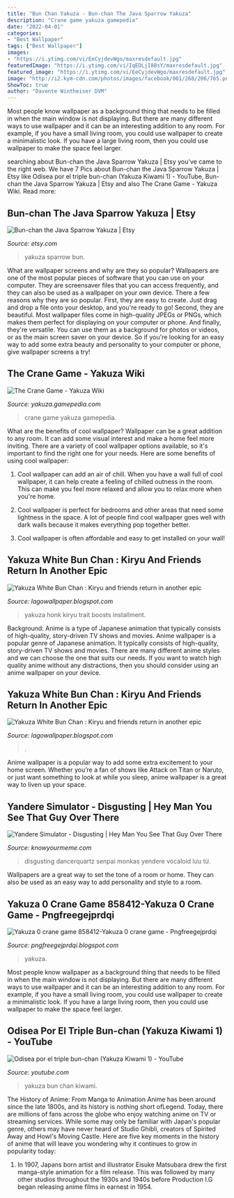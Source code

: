 ```yaml
---
title: "Bun Chan Yakuza - Bun-chan The Java Sparrow Yakuza"
description: "Crane game yakuza gamepedia"
date: "2022-04-01"
categories:
- "Best Wallpaper"
tags: ["Best Wallpaper"]
images:
- "https://i.ytimg.com/vi/EeCyjdevWgo/maxresdefault.jpg"
featuredImage: "https://i.ytimg.com/vi/IqEDLjI8BsY/maxresdefault.jpg"
featured_image: "https://i.ytimg.com/vi/EeCyjdevWgo/maxresdefault.jpg"
image: "http://i2.kym-cdn.com/photos/images/facebook/001/268/206/765.png"
ShowToc: true
author: "Davonte Wintheiser DVM"
---
```



Most people know wallpaper as a background thing that needs to be filled in when the main window is not displaying. But there are many different ways to use wallpaper and it can be an interesting addition to any room. For example, if you have a small living room, you could use wallpaper to create a minimalistic look. If you have a large living room, then you could use wallpaper to make the space feel larger.

	

		
searching about Bun-chan the Java Sparrow Yakuza | Etsy you've came to the right web. We have 7 Pics about Bun-chan the Java Sparrow Yakuza | Etsy like Odisea por el triple bun-chan (Yakuza Kiwami 1) - YouTube, Bun-chan the Java Sparrow Yakuza | Etsy and also The Crane Game - Yakuza Wiki. Read more:
		
    
## Bun-chan The Java Sparrow Yakuza | Etsy

<img loading=lazy src="https://i.etsystatic.com/25630168/r/il/8e3ef3/2632309778/il_1588xN.2632309778_7kk7.jpg" onerror="this.onerror=null;this.src='https://tse4.mm.bing.net/th?id=OIP.sjZrhakTLEkyL3HyC1JaAAHaJ3&amp;pid=15.1';" alt="Bun-chan the Java Sparrow Yakuza | Etsy">

_Source: etsy.com_

>yakuza sparrow bun. 

	

What are wallpaper screens and why are they so popular?
Wallpapers are one of the most popular pieces of software that you can use on your computer. They are screensaver files that you can access frequently, and they can also be used as a wallpaper on your own device. There a few reasons why they are so popular. First, they are easy to create. Just drag and drop a file onto your desktop, and you're ready to go! Second, they are beautiful. Most wallpaper files come in high-quality JPEGs or PNGs, which makes them perfect for displaying on your computer or phone. And finally, they're versatile. You can use them as a background for photos or videos, or as the main screen saver on your device. So if you're looking for an easy way to add some extra beauty and personality to your computer or phone, give wallpaper screens a try!

    
## The Crane Game - Yakuza Wiki

<img loading=lazy src="https://gamepedia.cursecdn.com/yakuza_gamepedia_en/thumb/9/96/The_Crane_Game.jpg/1200px-The_Crane_Game.jpg" onerror="this.onerror=null;this.src='https://tse4.mm.bing.net/th?id=OIP.qJmi6kqWg_YuW9EWQshbjAHaEK&amp;pid=15.1';" alt="The Crane Game - Yakuza Wiki">

_Source: yakuza.gamepedia.com_

>crane game yakuza gamepedia. 

	

What are the benefits of cool wallpaper?
Wallpaper can be a great addition to any room. It can add some visual interest and make a home feel more inviting. There are a variety of cool wallpaper options available, so it's important to find the right one for your needs. Here are some benefits of using cool wallpaper: 
1. Cool wallpaper can add an air of chill. When you have a wall full of cool wallpaper, it can help create a feeling of chilled outness in the room. This can make you feel more relaxed and allow you to relax more when you're home. 

2. Cool wallpaper is perfect for bedrooms and other areas that need some lightness in the space. A lot of people find cool wallpaper goes well with dark walls because it makes everything pop together better. 

3. Cool wallpaper is often affordable and easy to get installed on your wall!

    
## Yakuza White Bun Chan : Kiryu And Friends Return In Another Epic

<img loading=lazy src="https://assets.rpgsite.net/images/images/000/093/406/original/Yakuza_LikeADragon_Honk-HonkMan.jpeg" onerror="this.onerror=null;this.src='https://tse3.mm.bing.net/th?id=OIP.TKVJz3kv0HaYuyO5fCyMIgHaEK&amp;pid=15.1';" alt="Yakuza White Bun Chan : Kiryu and friends return in another epic">

_Source: lagowallpaper.blogspot.com_

>yakuza honk kiryu trait boosts installment. 

	

Background: Anime is a type of Japanese animation that typically consists of high-quality, story-driven TV shows and movies.
Anime wallpaper is a popular genre of Japanese animation. It typically consists of high-quality, story-driven TV shows and movies. There are many different anime styles and we can choose the one that suits our needs. If you want to watch high quality anime without any distractions, then you should consider using an anime wallpaper on your device.

    
## Yakuza White Bun Chan : Kiryu And Friends Return In Another Epic

<img loading=lazy src="https://i.ytimg.com/vi/IqEDLjI8BsY/maxresdefault.jpg" onerror="this.onerror=null;this.src='https://tse2.mm.bing.net/th?id=OIP.Lu2rfz2FkDjj5jQ03yMzDgHaEK&amp;pid=15.1';" alt="Yakuza White Bun Chan : Kiryu and friends return in another epic">

_Source: lagowallpaper.blogspot.com_

>. 

	

Anime wallpaper is a popular way to add some extra excitement to your home screen. Whether you’re a fan of shows like Attack on Titan or Naruto, or just want something to look at while you sleep, anime wallpaper is a great way to liven up your space.

    
## Yandere Simulator - Disgusting | Hey Man You See That Guy Over There

<img loading=lazy src="http://i2.kym-cdn.com/photos/images/facebook/001/268/206/765.png" onerror="this.onerror=null;this.src='https://tse3.mm.bing.net/th?id=OIP.LqGTWZR6j0BR30D7vPGoVAHaQ7&amp;pid=15.1';" alt="Yandere Simulator - Disgusting | Hey Man You See That Guy Over There">

_Source: knowyourmeme.com_

>disgusting dancerquartz senpai monkas yendere vocaloid lưu từ. 

	

Wallpapers are a great way to set the tone of a room or home. They can also be used as an easy way to add personality and style to a room.

    
## Yakuza 0 Crane Game 858412-Yakuza 0 Crane Game - Pngfreegejprdqi

<img loading=lazy src="https://i.ytimg.com/vi/PNRJ6bZ4qtM/maxresdefault.jpg" onerror="this.onerror=null;this.src='https://tse1.mm.bing.net/th?id=OIP.2UF7IHGxeMKYddgFlH7XFgHaEK&amp;pid=15.1';" alt="Yakuza 0 crane game 858412-Yakuza 0 crane game - Pngfreegejprdqi">

_Source: pngfreegejprdqi.blogspot.com_

>yakuza. 

	

Most people know wallpaper as a background thing that needs to be filled in when the main window is not displaying. But there are many different ways to use wallpaper and it can be an interesting addition to any room. For example, if you have a small living room, you could use wallpaper to create a minimalistic look. If you have a large living room, then you could use wallpaper to make the space feel larger.

    
## Odisea Por El Triple Bun-chan (Yakuza Kiwami 1) - YouTube

<img loading=lazy src="https://i.ytimg.com/vi/EeCyjdevWgo/maxresdefault.jpg" onerror="this.onerror=null;this.src='https://tse4.mm.bing.net/th?id=OIP.U3nqwwn0i4QVAqxgQUE7igHaEK&amp;pid=15.1';" alt="Odisea por el triple bun-chan (Yakuza Kiwami 1) - YouTube">

_Source: youtube.com_

>yakuza bun chan kiwami. 

	

The History of Anime: From Manga to Animation
Anime has been around since the late 1800s, and its history is nothing short ofLegend. Today, there are millions of fans across the globe who enjoy watching anime on TV or streaming services. While some may only be familiar with Japan's popular genre, others may have never heard of Studio Ghibli, creators of Spirited Away and Howl's Moving Castle. Here are five key moments in the history of anime that will leave you wondering why it continues to grow in popularity today:
1) In 1907, Japans born artist and illustrator Eisuke Matsubara drew the first manga-style animation for a film release. This was followed by many other studios throughout the 1930s and 1940s before Production I.G began releasing anime films in earnest in 1954.

